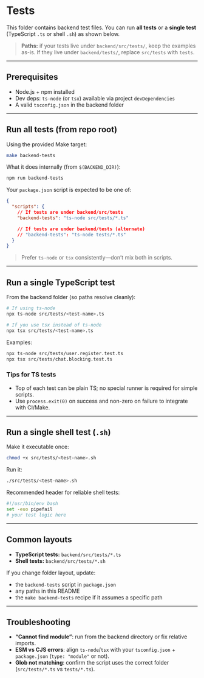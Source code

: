 
# Tests

This folder contains backend test files. You can run **all tests** or a **single test** (TypeScript `.ts` or shell `.sh`) as shown below.

> **Paths:** if your tests live under `backend/src/tests/`, keep the examples as-is.
> If they live under `backend/tests/`, replace `src/tests` with `tests`.

---

## Prerequisites

* Node.js + npm installed
* Dev deps: `ts-node` (or `tsx`) available via project `devDependencies`
* A valid `tsconfig.json` in the backend folder

---

## Run all tests (from repo root)

Using the provided Make target:

```bash
make backend-tests
```

What it does internally (from `$(BACKEND_DIR)`):

```bash
npm run backend-tests
```

Your `package.json` script is expected to be one of:

```json
{
  "scripts": {
    // If tests are under backend/src/tests
    "backend-tests": "ts-node src/tests/*.ts"

    // If tests are under backend/tests (alternate)
    // "backend-tests": "ts-node tests/*.ts"
  }
}
```

> Prefer `ts-node` or `tsx` consistently—don’t mix both in scripts.

---

## Run a single TypeScript test

From the backend folder (so paths resolve cleanly):

```bash
# If using ts-node
npx ts-node src/tests/<test-name>.ts

# If you use tsx instead of ts-node
npx tsx src/tests/<test-name>.ts
```

Examples:

```bash
npx ts-node src/tests/user.register.test.ts
npx tsx src/tests/chat.blocking.test.ts
```

### Tips for TS tests

* Top of each test can be plain TS; no special runner is required for simple scripts.
* Use `process.exit(0)` on success and non-zero on failure to integrate with CI/Make.

---

## Run a single shell test (`.sh`)

Make it executable once:

```bash
chmod +x src/tests/<test-name>.sh
```

Run it:

```bash
./src/tests/<test-name>.sh
```

Recommended header for reliable shell tests:

```bash
#!/usr/bin/env bash
set -euo pipefail
# your test logic here
```

---

## Common layouts

* **TypeScript tests:** `backend/src/tests/*.ts`
* **Shell tests:** `backend/src/tests/*.sh`

If you change folder layout, update:

* the `backend-tests` script in `package.json`
* any paths in this README
* the `make backend-tests` recipe if it assumes a specific path

---

## Troubleshooting

* **“Cannot find module”**: run from the backend directory or fix relative imports.
* **ESM vs CJS errors**: align `ts-node`/`tsx` with your `tsconfig.json` + `package.json` (`type: "module"` or not).
* **Glob not matching**: confirm the script uses the correct folder (`src/tests/*.ts` vs `tests/*.ts`).
